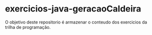 # exercicios-java-geracaoCaldeira
O objetivo deste repositorio é armazenar o conteudo dos exercicios da trilha de programação.
